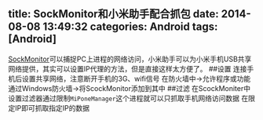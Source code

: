 title: SockMonitor和小米助手配合抓包
date: 2014-08-08 13:49:32
categories: Android
tags: [Android]
---
[SockMonitor](http://pan.baidu.com/s/1i3yxTNv)可以捕捉PC上进程的网络访问，小米助手可以为小米手机USB共享网络提供，其实可以设置IP代理的方法，但是直接这样太方便了。
##设置
连接手机后设置共享网络，注意断开手机的3G、wifi信号
在防火墙中->允许程序或功能通过Windows防火墙->将ScockMonitor添加到其中
##过滤
在ScockMoniter中设置过滤器通过限制`MiPoneManager`这个进程就可以只抓取手机网络访问数据
在限定IP即可抓取指定IP的数据
